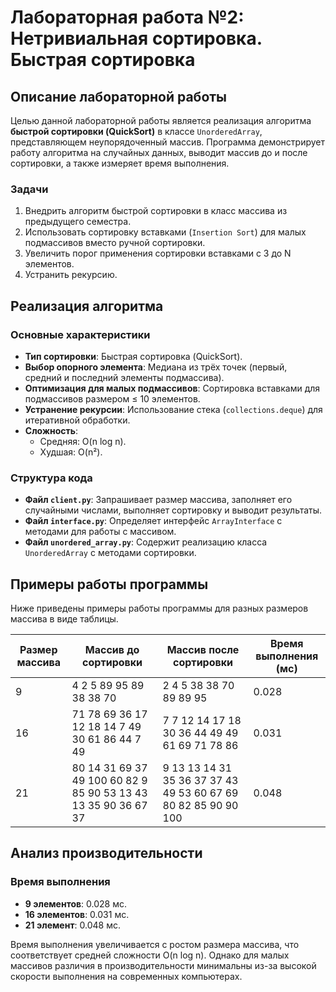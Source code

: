 # Лабораторная работа №2: Нетривиальная сортировка. Быстрая сортировка

## Описание лабораторной работы

Целью данной лабораторной работы является реализация алгоритма **быстрой сортировки (QuickSort)** в классе `UnorderedArray`, представляющем неупорядоченный массив. Программа демонстрирует работу алгоритма на случайных данных, выводит массив до и после сортировки, а также измеряет время выполнения.

### Задачи
1. Внедрить алгоритм быстрой сортировки в класс массива из предыдущего семестра.
2. Использовать сортировку вставками (`Insertion Sort`) для малых подмассивов вместо ручной сортировки.
3. Увеличить порог применения сортировки вставками с 3 до N элементов.
4. Устранить рекурсию.

## Реализация алгоритма

### Основные характеристики
- **Тип сортировки**: Быстрая сортировка (QuickSort).
- **Выбор опорного элемента**: Медиана из трёх точек (первый, средний и последний элементы подмассива).
- **Оптимизация для малых подмассивов**: Сортировка вставками для подмассивов размером ≤ 10 элементов.
- **Устранение рекурсии**: Использование стека (`collections.deque`) для итеративной обработки.
- **Сложность**:
  - Средняя: O(n log n).
  - Худшая: O(n²).

### Структура кода
- **Файл `client.py`**: Запрашивает размер массива, заполняет его случайными числами, выполняет сортировку и выводит результаты.
- **Файл `interface.py`**: Определяет интерфейс `ArrayInterface` с методами для работы с массивом.
- **Файл `unordered_array.py`**: Содержит реализацию класса `UnorderedArray` с методами сортировки.

## Примеры работы программы

Ниже приведены примеры работы программы для разных размеров массива в виде таблицы.

| Размер массива | Массив до сортировки                              | Массив после сортировки                          | Время выполнения (мс) |
|----------------|--------------------------------------------------|--------------------------------------------------|-----------------------|
| 9              | 4 2 5 89 95 89 38 38 70                         | 2 4 5 38 38 70 89 89 95                         | 0.028                 |
| 16             | 71 78 69 36 17 12 18 14 7 49 30 61 86 44 7 49   | 7 7 12 14 17 18 30 36 44 49 49 61 69 71 78 86   | 0.031                 |
| 21             | 80 14 31 69 37 49 100 60 82 9 85 90 53 13 43 13 35 90 36 67 37 | 9 13 13 14 31 35 36 37 37 43 49 53 60 67 69 80 82 85 90 90 100 | 0.048                 |

## Анализ производительности

### Время выполнения
- **9 элементов**: 0.028 мс.
- **16 элементов**: 0.031 мс.
- **21 элемент**: 0.048 мс.

Время выполнения увеличивается с ростом размера массива, что соответствует средней сложности O(n log n). Однако для малых массивов различия в производительности минимальны из-за высокой скорости выполнения на современных компьютерах.
